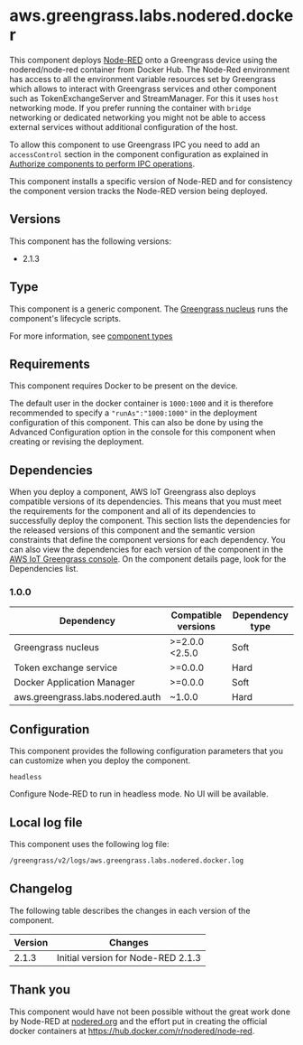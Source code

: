 # aws.greengrass.labs.nodered.docker

This component deploys [Node-RED](https://nodered.org/) onto a Greengrass device using the nodered/node-red container from Docker Hub. The Node-Red environment has access to all the environment variable resources set by Greengrass which allows to interact with Greengrass services and other component such as TokenExchangeServer and StreamManager. For this it uses `host` networking mode. If you prefer running the container with `bridge` networking or dedicated networking you might not be able to access external services without additional configuration of the host.

To allow this component to use Greengrass IPC you need to add an `accessControl` section in the component configuration as explained in [Authorize components to perform IPC operations](https://docs.aws.amazon.com/greengrass/v2/developerguide/interprocess-communication.html#ipc-authorization-policies).


This component installs a specific version of Node-RED and for consistency the component version tracks the Node-RED version being deployed.

## Versions
This component has the following versions:

* 2.1.3

## Type

This component is a generic component. The [Greengrass nucleus](https://docs.aws.amazon.com/greengrass/v2/developerguide/greengrass-nucleus-component.html) runs the component's lifecycle scripts.

For more information, see [component types](https://docs.aws.amazon.com/greengrass/v2/developerguide/manage-components.html#component-types)


## Requirements

This component requires Docker to be present on the device. 

The default user in the docker container is `1000:1000` and it is therefore recommended to specify a `"runAs":"1000:1000"` in the deployment configuration of this component. This can also be done by using the Advanced Configuration option in the console for this component when creating or revising the deployment. 

## Dependencies

When you deploy a component, AWS IoT Greengrass also deploys compatible versions of its dependencies. This means that you must meet the requirements for the component and all of its dependencies to successfully deploy the component. This section lists the dependencies for the released versions of this component and the semantic version constraints that define the component versions for each dependency. You can also view the dependencies for each version of the component in the [AWS IoT Greengrass console](https://console.aws.amazon.com/greengrass). On the component details page, look for the Dependencies list.

### 1.0.0

| Dependency | Compatible versions | Dependency type |
|---|---|---|
| Greengrass nucleus | >=2.0.0 <2.5.0 | Soft |
| Token exchange service | >=0.0.0 | Hard |
| Docker Application Manager | >=0.0.0 | Soft |
| aws.greengrass.labs.nodered.auth | ~1.0.0 | Hard |

## Configuration

This component provides the following configuration parameters that you can customize when you deploy the component.

`headless`

Configure Node-RED to run in headless mode. No UI will be available.


## Local log file

This component uses the following log file:

```bash
/greengrass/v2/logs/aws.greengrass.labs.nodered.docker.log
```


## Changelog

The following table describes the changes in each version of the component.

| Version | Changes |
|---|---|
| 2.1.3 | Initial version for Node-RED 2.1.3 |


## Thank you

This component would have not been possible without the great work done by Node-RED at [nodered.org](https://nodered.org/) and the effort put in creating the official docker containers at https://hub.docker.com/r/nodered/node-red.